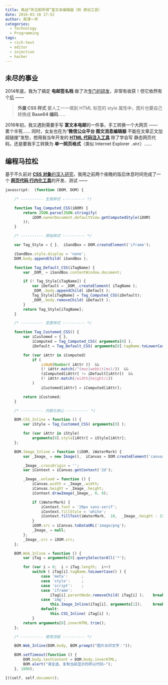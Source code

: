```yaml
---
title: 再战“所见即所得”富文本编辑器（附 原创工具）
date: 2016-03-16 17:52
author: 南漂一卒
categories:
  - Technology
  - Programming
tags:
  - rich-text
  - editor
  - injection
  - hacker
---
```



## 未尽的事业

2014年底，我为了搞定 **电邮签名档** 做了次[专门的研发](http://my.oschina.net/TechQuery/blog/350954)，非常有收获！但它依然有个[坑](http://my.oschina.net/TechQuery/blog/350954#OSC_h1_2) ——

> **外置 CSS 样式** 要人工一一填到 HTML 标签的 style 属性中，图片也要自己转换成 **Base64 编码**……

2016年初，我又遇到需要手写 **富文本电邮**的一件事，手工转换一个大网页 —— 累个半死…… 同时，女友也在为“**微信公众平台 图文消息编辑器** 不能在文章正文加超链接”发愁，想用我当年开发的 [**HTML 代码注入工具**](http://gitee.com/Tech_Query/iBookmarkLet#-富文本编辑框-自定义-html-代码片段-插入工具-v0-4) 除了学会写 静态网页代码，还是要我手工转换为 **单一网页格式**（类似 Internet Explorer `.mht`）……


## 编程马拉松

基于不久前对 [**CSS 对象**的深入研究](http://gitee.com/Tech_Query/iQuery/commit/5f2e05676e16b33a81f0639c760738ec9763d487)，我用之前两个夜晚的饭后休息时间完成了一个 [**网页代码 行内化工具**](http://gitee.com/Tech_Query/iBookmarkLet#-网页代码-行内化-v0-2)的开发、测试 ——

```javascript
javascript:  (function (BOM, DOM) {

    /* ---------- 生效样式 ---------- */

    function Tag_Computed_CSS(iDOM) {
        return JSON.parse(JSON.stringify(
            iDOM.ownerDocument.defaultView.getComputedStyle(iDOM)
        ));
    }

    /* ---------- 原始样式 ---------- */

    var Tag_Style = { },  iSandBox = DOM.createElement('iframe');

    iSandBox.style.display = 'none';
    DOM.body.appendChild( iSandBox );

    function Tag_Default_CSS(iTagName) {
        var _DOM_ = iSandBox.contentWindow.document;

        if (! Tag_Style[iTagName]) {
            var iDefault = _DOM_.createElement( iTagName );
            _DOM_.body.appendChild( iDefault );
            Tag_Style[iTagName] = Tag_Computed_CSS(iDefault);
            _DOM_.body.removeChild( iDefault );
        }
        return Tag_Style[iTagName];
    }

    /* ---------- 变更样式 ---------- */

    function Tag_Customed_CSS() {
        var iCustomed = { },
            iComputed = Tag_Computed_CSS( arguments[0] ),
            iDefault = Tag_Default_CSS( arguments[0].tagName.toLowerCase() );

        for (var iAttr in iComputed)
            if (
                isNaN(Number( iAttr ))  &&
                (! iAttr.match(/^(moz|webkit|ms)/))  &&
                (iComputed[iAttr] != iDefault[iAttr])  &&
                (! iAttr.match(/width|height/i))
            )
                iCustomed[iAttr] = iComputed[iAttr];

        return iCustomed;
    }

    /* ---------- 内联化核心 ---------- */

    BOM.CSS_Inline = function () {
        var iStyle = Tag_Customed_CSS( arguments[0] );

        for (var iAttr in iStyle)
            arguments[0].style[iAttr] = iStyle[iAttr];
    };

    BOM.Image_Inline = function (iDOM, iWaterMark) {
        var _Image_ = new Image(),  iCanvas = DOM.createElement('canvas');

        _Image_.crossOrigin = '';
        var iContext = iCanvas.getContext('2d');

        _Image_.onload = function () {
            iCanvas.width = _Image_.width;
            iCanvas.height = _Image_.height;
            iContext.drawImage(_Image_, 0, 0);

            if (iWaterMark) {
                iContext.font = '20px sans-serif';
                iContext.fillStyle = 'white';
                iContext.fillText(iWaterMark,  10,  _Image_.height - 15);
            }
            iDOM.src = iCanvas.toDataURL('image/png');
            _Image_ = null;
        };
        _Image_.src = iDOM.src;
    };

    BOM.Web_Inline = function () {
        var iTag = arguments[0].querySelectorAll('*');

        for (var i = 0;  i < iTag.length;  i++)
            switch ( iTag[i].tagName.toLowerCase() ) {
                case 'meta':      ;
                case 'style':     ;
                case 'script':    ;
                case 'iframe':
                    iTag[i].parentNode.removeChild( iTag[i] );    break;
                case 'img':
                    this.Image_Inline(iTag[i], arguments[1]);     break;
                default:
                    this.CSS_Inline( iTag[i] );
            }
        return arguments[0].innerHTML.trim();
    };

    /* ---------- 使用流程 ---------- */

    BOM.Web_Inline(DOM.body, BOM.prompt("图片水印文字："));

    BOM.setTimeout(function () {
        DOM.body.textContent = DOM.body.innerHTML;
        BOM.alert("请全选、复制当前显示的所以代码~");
    }, 1000);

})(self, self.document);
```
